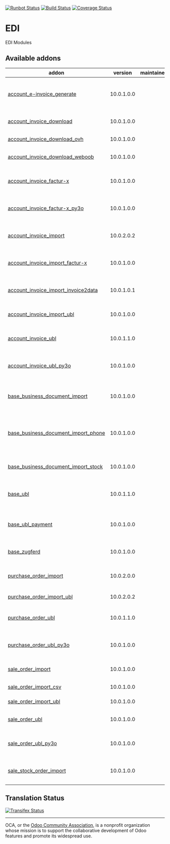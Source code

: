 [![Runbot Status](https://runbot.odoo-community.org/runbot/badge/flat/226/9.0.svg)](https://runbot.odoo-community.org/runbot/repo/github-com-oca-edi-226)
[![Build Status](https://travis-ci.org/OCA/edi.svg?branch=9.0)](https://travis-ci.org/OCA/edi)
[![Coverage Status](https://coveralls.io/repos/OCA/edi/badge.svg?branch=9.0&service=github)](https://coveralls.io/github/OCA/edi?branch=9.0)

# EDI

EDI Modules

[//]: # (addons)

Available addons
----------------
addon | version | maintainers | summary
--- | --- | --- | ---
[account_e-invoice_generate](account_e-invoice_generate/) | 10.0.1.0.0 |  | Technical module to generate PDF invoices with embedded XML file
[account_invoice_download](account_invoice_download/) | 10.0.1.0.0 |  | Auto-download supplier invoices and import them
[account_invoice_download_ovh](account_invoice_download_ovh/) | 10.0.1.0.0 |  | Get OVH Invoice via the API
[account_invoice_download_weboob](account_invoice_download_weboob/) | 10.0.1.0.0 |  | Auto-download supplier invoices with Weboob
[account_invoice_factur-x](account_invoice_factur-x/) | 10.0.1.0.0 |  | Generate Factur-X/ZUGFeRD customer invoices
[account_invoice_factur-x_py3o](account_invoice_factur-x_py3o/) | 10.0.1.0.0 |  | Generate Factur-x invoices with Py3o reporting engine
[account_invoice_import](account_invoice_import/) | 10.0.2.0.2 |  | Import supplier invoices/refunds as PDF or XML files
[account_invoice_import_factur-x](account_invoice_import_factur-x/) | 10.0.1.0.0 |  | Import ZUGFeRD and Factur-X supplier invoices/refunds
[account_invoice_import_invoice2data](account_invoice_import_invoice2data/) | 10.0.1.0.1 |  | Import supplier invoices using the invoice2data lib
[account_invoice_import_ubl](account_invoice_import_ubl/) | 10.0.1.0.0 |  | Import UBL XML supplier invoices/refunds
[account_invoice_ubl](account_invoice_ubl/) | 10.0.1.1.0 |  | Generate UBL XML file for customer invoices/refunds
[account_invoice_ubl_py3o](account_invoice_ubl_py3o/) | 10.0.1.0.0 |  | Generate UBL invoices with Py3o reporting engine
[base_business_document_import](base_business_document_import/) | 10.0.1.0.0 |  | Provides technical tools to import sale orders or supplier invoices
[base_business_document_import_phone](base_business_document_import_phone/) | 10.0.1.0.0 |  | Use phone numbers to match partners upon import of business documents
[base_business_document_import_stock](base_business_document_import_stock/) | 10.0.1.0.0 |  | Match incoterms upon import of business documents
[base_ubl](base_ubl/) | 10.0.1.1.0 |  | Base module for Universal Business Language (UBL)
[base_ubl_payment](base_ubl_payment/) | 10.0.1.0.0 |  | Payment-related code for Universal Business Language (UBL)
[base_zugferd](base_zugferd/) | 10.0.1.0.0 |  | Base module for Factur-X and ZUGFeRD
[purchase_order_import](purchase_order_import/) | 10.0.2.0.0 |  | Update RFQ via the import of quotations from suppliers
[purchase_order_import_ubl](purchase_order_import_ubl/) | 10.0.2.0.2 |  | Import UBL XML quotation files
[purchase_order_ubl](purchase_order_ubl/) | 10.0.1.1.0 |  | Embed UBL XML file inside the PDF purchase order
[purchase_order_ubl_py3o](purchase_order_ubl_py3o/) | 10.0.1.0.0 |  | Generate UBL purchase orders with Py3o reporting engine
[sale_order_import](sale_order_import/) | 10.0.1.0.0 |  | Import RFQ or sale orders from files
[sale_order_import_csv](sale_order_import_csv/) | 10.0.1.0.0 |  | Import CSV sale order files
[sale_order_import_ubl](sale_order_import_ubl/) | 10.0.1.0.0 |  | Import UBL XML sale order files
[sale_order_ubl](sale_order_ubl/) | 10.0.1.0.0 |  | Embed UBL XML file inside the PDF quotation
[sale_order_ubl_py3o](sale_order_ubl_py3o/) | 10.0.1.0.0 |  | Generate UBL sale orders with Py3o reporting engine
[sale_stock_order_import](sale_stock_order_import/) | 10.0.1.0.0 |  | Glue module between sale_stock and sale_order_import

[//]: # (end addons)

Translation Status
------------------
[![Transifex Status](https://www.transifex.com/projects/p/OCA-edi-9-0/chart/image_png)](https://www.transifex.com/projects/p/OCA-edi-9-0)

----

OCA, or the [Odoo Community Association](http://odoo-community.org/), is a nonprofit organization whose
mission is to support the collaborative development of Odoo features and
promote its widespread use.
